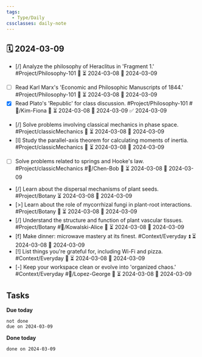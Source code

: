 ```yaml
---
tags:
  - Type/Daily
cssclasses: daily-note
---
```


## 🗓️ 2024-03-09

- [/] Analyze the philosophy of Heraclitus in 'Fragment 1.' #Project/Philosophy-101 🔽 ⏳ 2024-03-08 📅 2024-03-09
- [ ] Read Karl Marx's 'Economic and Philosophic Manuscripts of 1844.' #Project/Philosophy-101 🔽 ⏳ 2024-03-08 📅 2024-03-09
- [x] Read Plato's 'Republic' for class discussion. #Project/Philosophy-101 #👤/Kim-Fiona 🔺 ⏳ 2024-03-08 📅 2024-03-09 ✅ 2024-03-09
- [/] Solve problems involving classical mechanics in phase space. #Project/classicMechanics 🔺 ⏳ 2024-03-08 📅 2024-03-09
- [I] Study the parallel-axis theorem for calculating moments of inertia. #Project/classicMechanics 🔺 ⏳ 2024-03-08 📅 2024-03-09
- [ ] Solve problems related to springs and Hooke's law. #Project/classicMechanics #👤/Chen-Bob 🔼 ⏳ 2024-03-08 📅 2024-03-09
- [/] Learn about the dispersal mechanisms of plant seeds. #Project/Botany ⏳ 2024-03-08 📅 2024-03-09
- [>] Learn about the role of mycorrhizal fungi in plant-root interactions. #Project/Botany 🔽 ⏳ 2024-03-08 📅 2024-03-09
- [/] Understand the structure and function of plant vascular tissues. #Project/Botany #👤/Kowalski-Alice 🔼 ⏳ 2024-03-08 📅 2024-03-09
- [f] Make dinner: microwave mastery at its finest. #Context/Everyday ⏫ ⏳ 2024-03-08 📅 2024-03-09
- [!] List things you're grateful for, including Wi-Fi and pizza. #Context/Everyday 🔼 ⏳ 2024-03-08 📅 2024-03-09
- [-] Keep your workspace clean or evolve into 'organized chaos.' #Context/Everyday #👤/Lopez-George 🔽 ⏳ 2024-03-08 📅 2024-03-09

## Tasks

**Due today**

```tasks
not done
due on 2024-03-09
```

**Done today**

```tasks
done on 2024-03-09
```
            